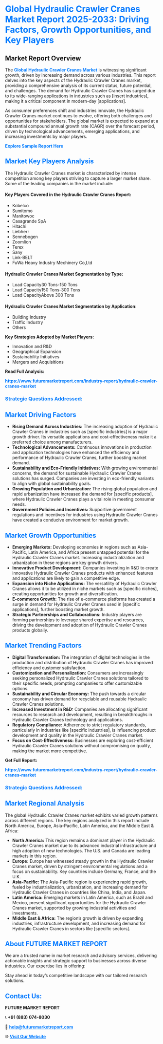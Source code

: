 <h1 style="color: #007BFF;">Global Hydraulic Crawler Cranes Market Report 2025-2033: Driving Factors, Growth Opportunities, and Key Players</h1>

<section id="overview">
<h2>Market Report Overview</h2>
<p>The <a href="https://www.futuremarketreport.com/industry-report/hydraulic-crawler-cranes-market" style="color: #007BFF; text-decoration: none;"><strong>Global Hydraulic Crawler Cranes Market</strong></a> is witnessing significant growth, driven by increasing demand across various industries. This report delves into the key aspects of the Hydraulic Crawler Cranes market, providing a comprehensive analysis of its current status, future potential, and challenges. The demand for Hydraulic Crawler Cranes has surged due to its wide-ranging applications in industries such as [insert industries], making it a critical component in modern-day [applications].</p>
<p>As consumer preferences shift and industries innovate, the Hydraulic Crawler Cranes market continues to evolve, offering both challenges and opportunities for stakeholders. The global market is expected to expand at a substantial compound annual growth rate (CAGR) over the forecast period, driven by technological advancements, emerging applications, and increasing investments by major players.</p>
</section>

<section id="overview">
<p><a href="https://www.futuremarketreport.com/request-sample/reportId=29058" style="color: #007BFF; text-decoration: none;"><strong>Explore Sample Report Here</strong></a></p>
</section>

<section id="key-players">
<h2 style="color: #007BFF;">Market Key Players Analysis</h2>
<p>The Hydraulic Crawler Cranes market is characterized by intense competition among key players striving to capture a larger market share. Some of the leading companies in the market include:</p>
<h4>Key Players Covered in the Hydraulic Crawler Cranes Report:</h4>
<ul><li>Kobelco</li><li>Sumitomo</li><li>Manitowoc</li><li>Casagrande SpA</li><li>Hitachi</li><li>Liebherr</li><li>Sennebogen</li><li>Zoomlion</li><li>Terex</li><li>Sany</li><li>Link-BELT</li><li>FuWa Heavy Industry Mechinery Co,Ltd</li></ul>
<h4>Hydraulic Crawler Cranes Market Segmentation by Type:</h4>
<ul><li>Load Capacity30 Tons-150 Tons</li><li>Load Capacity150 Tons-300 Tons</li><li>Load CapacityAbove 300 Tons</li></ul>

<h4>Hydraulic Crawler Cranes Market Segmentation by Application:</h4>
<ul><li>Building Industry</li><li>Traffic Industry</li><li>Others</li></ul>
<p><strong>Key Strategies Adopted by Market Players:</strong></p>
<ul>
<li>Innovation and R&D</li>
<li>Geographical Expansion</li>
<li>Sustainability Initiatives</li>
<li>Mergers and Acquisitions</li>
</ul>
</section>

<section>
<p><strong>Read Full Analysis: </strong></p><a href="https://www.futuremarketreport.com/industry-report/hydraulic-crawler-cranes-market" style="color: #007BFF; text-decoration: none;"><strong>https://www.futuremarketreport.com/industry-report/hydraulic-crawler-cranes-market</strong></a>
<h3 style="color: #007BFF;">Strategic Questions Addressed:</h3>
</section>

<section id="driving-factors">
<h2 style="color: #007BFF;">Market Driving Factors</h2>
<ul>
<li><strong>Rising Demand Across Industries:</strong> The increasing adoption of Hydraulic Crawler Cranes in industries such as [specific industries] is a major growth driver. Its versatile applications and cost-effectiveness make it a preferred choice among manufacturers.</li>
<li><strong>Technological Advancements:</strong> Continuous innovations in production and application technologies have enhanced the efficiency and performance of Hydraulic Crawler Cranes, further boosting market demand.</li>
<li><strong>Sustainability and Eco-Friendly Initiatives:</strong> With growing environmental concerns, the demand for sustainable Hydraulic Crawler Cranes solutions has surged. Companies are investing in eco-friendly variants to align with global sustainability goals.</li>
<li><strong>Growing Population and Urbanization:</strong> The rising global population and rapid urbanization have increased the demand for [specific products], where Hydraulic Crawler Cranes plays a vital role in meeting consumer needs.</li>
<li><strong>Government Policies and Incentives:</strong> Supportive government regulations and incentives for industries using Hydraulic Crawler Cranes have created a conducive environment for market growth.</li>
</ul>
</section>

<section id="growth-opportunities">
<h2 style="color: #007BFF;">Market Growth Opportunities</h2>
<ul>
<li><strong>Emerging Markets:</strong> Developing economies in regions such as Asia-Pacific, Latin America, and Africa present untapped potential for the Hydraulic Crawler Cranes market. Increasing industrialization and urbanization in these regions are key growth drivers.</li>
<li><strong>Innovative Product Development:</strong> Companies investing in R&D to create innovative Hydraulic Crawler Cranes products with enhanced features and applications are likely to gain a competitive edge.</li>
<li><strong>Expansion into Niche Applications:</strong> The versatility of Hydraulic Crawler Cranes allows it to be utilized in niche markets such as [specific niches], creating opportunities for growth and diversification.</li>
<li><strong>E-commerce Growth:</strong> The rise of e-commerce platforms has created a surge in demand for Hydraulic Crawler Cranes used in [specific applications], further boosting market growth.</li>
<li><strong>Strategic Partnerships and Collaborations:</strong> Industry players are forming partnerships to leverage shared expertise and resources, driving the development and adoption of Hydraulic Crawler Cranes products globally.</li>
</ul>
</section>

<section id="trending-factors">
<h2 style="color: #007BFF;">Market Trending Factors</h2>
<ul>
<li><strong>Digital Transformation:</strong> The integration of digital technologies in the production and distribution of Hydraulic Crawler Cranes has improved efficiency and customer satisfaction.</li>
<li><strong>Customization and Personalization:</strong> Consumers are increasingly seeking personalized Hydraulic Crawler Cranes solutions tailored to their specific needs, prompting companies to offer customizable options.</li>
<li><strong>Sustainability and Circular Economy:</strong> The push towards a circular economy has driven demand for recyclable and reusable Hydraulic Crawler Cranes solutions.</li>
<li><strong>Increased Investment in R&D:</strong> Companies are allocating significant resources to research and development, resulting in breakthroughs in Hydraulic Crawler Cranes technology and applications.</li>
<li><strong>Regulatory Compliance:</strong> Adherence to strict regulatory standards, particularly in industries like [specific industries], is influencing product development and quality in the Hydraulic Crawler Cranes market.</li>
<li><strong>Focus on Cost-Effectiveness:</strong> Businesses are exploring cost-efficient Hydraulic Crawler Cranes solutions without compromising on quality, making the market more competitive.</li>
</ul>
</section>

<section>
<p><strong>Get Full Report: </strong></p><a href="https://www.futuremarketreport.com/industry-report/hydraulic-crawler-cranes-market" style="color: #007BFF; text-decoration: none;"><strong>https://www.futuremarketreport.com/industry-report/hydraulic-crawler-cranes-market</strong></a>
<h3 style="color: #007BFF;">Strategic Questions Addressed:</h3>
</section>


<section id="regional-analysis">
<h2 style="color: #007BFF;">Market Regional Analysis</h2>
<p>The global Hydraulic Crawler Cranes market exhibits varied growth patterns across different regions. The key regions analyzed in this report include North America, Europe, Asia-Pacific, Latin America, and the Middle East & Africa:</p>
<ul>
<li><strong>North America:</strong> This region remains a dominant player in the Hydraulic Crawler Cranes market due to its advanced industrial infrastructure and high adoption of new technologies. The U.S. and Canada are leading markets in this region.</li>
<li><strong>Europe:</strong> Europe has witnessed steady growth in the Hydraulic Crawler Cranes market, driven by stringent environmental regulations and a focus on sustainability. Key countries include Germany, France, and the U.K.</li>
<li><strong>Asia-Pacific:</strong> The Asia-Pacific region is experiencing rapid growth, fueled by industrialization, urbanization, and increasing demand for Hydraulic Crawler Cranes in countries like China, India, and Japan.</li>
<li><strong>Latin America:</strong> Emerging markets in Latin America, such as Brazil and Mexico, present significant opportunities for the Hydraulic Crawler Cranes market, supported by growing industrial activities and investments.</li>
<li><strong>Middle East & Africa:</strong> The region’s growth is driven by expanding industries, infrastructure development, and increasing demand for Hydraulic Crawler Cranes in sectors like [specific sectors].</li>
</ul>
</section>

<footer>
<h2 style="color: #007BFF;">About FUTURE MARKET REPORT</h2>
<p>We are a trusted name in market research and advisory services, delivering actionable insights and strategic support to businesses across diverse industries. Our expertise lies in offering:</p>

<p>Stay ahead in today’s competitive landscape with our tailored research solutions.</p>

<h2 style="color: #007BFF;">Contact Us:</h2>
<p><strong>FUTURE MARKET REPORT</strong></p>
<p>📞 <strong>+91 (883) 074-8030</strong></p>
<p>📧 <strong><a href="mailto:help@futuremarketreport.com" style="color: #007BFF;">help@futuremarketreport.com</a></strong></p>
<p>🌐 <strong><a href="https://www.futuremarketreport.com/" style="color: #007BFF;">Visit Our Website</a></strong></p>
</footer>